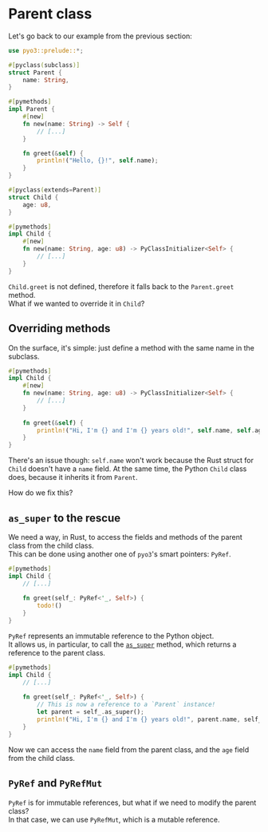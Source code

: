 # Parent class

Let's go back to our example from the previous section:

```rust
use pyo3::prelude::*;

#[pyclass(subclass)]
struct Parent {
    name: String,
}

#[pymethods]
impl Parent {
    #[new]
    fn new(name: String) -> Self {
        // [...]
    }

    fn greet(&self) {
        println!("Hello, {}!", self.name);
    }
}

#[pyclass(extends=Parent)]
struct Child {
    age: u8,
}

#[pymethods]
impl Child {
    #[new]
    fn new(name: String, age: u8) -> PyClassInitializer<Self> {
        // [...]
    }
}
```

`Child.greet` is not defined, therefore it falls back to the `Parent.greet` method.\
What if we wanted to override it in `Child`?

## Overriding methods

On the surface, it's simple: just define a method with the same name in the subclass.

```rust
#[pymethods]
impl Child {
    #[new]
    fn new(name: String, age: u8) -> PyClassInitializer<Self> {
        // [...]
    }
    
    fn greet(&self) {
        println!("Hi, I'm {} and I'm {} years old!", self.name, self.age);
    }
}
```

There's an issue though: `self.name` won't work because the Rust struct for `Child` doesn't have a `name` field.
At the same time, the Python `Child` class does, because it inherits it from `Parent`.

How do we fix this?

## `as_super` to the rescue

We need a way, in Rust, to access the fields and methods of the parent class from the child class.\
This can be done using another one of `pyo3`'s smart pointers: `PyRef`.

```rust
#[pymethods]
impl Child {
    // [...]
    
    fn greet(self_: PyRef<'_, Self>) {
        todo!()
    }
}
```

`PyRef` represents an immutable reference to the Python object.\
It allows us, in particular, to call the [`as_super`](https://docs.rs/pyo3/0.22.1/pyo3/pycell/struct.PyRef.html#method.as_super) method,
which returns a reference to the parent class.

```rust
#[pymethods]
impl Child {
    // [...]
    
    fn greet(self_: PyRef<'_, Self>) {
        // This is now a reference to a `Parent` instance!
        let parent = self_.as_super();
        println!("Hi, I'm {} and I'm {} years old!", parent.name, self_.age);
    }
}
```

Now we can access the `name` field from the parent class, and the `age` field from the child class.

## `PyRef` and `PyRefMut`

`PyRef` is for immutable references, but what if we need to modify the parent class?\
In that case, we can use `PyRefMut`, which is a mutable reference.
